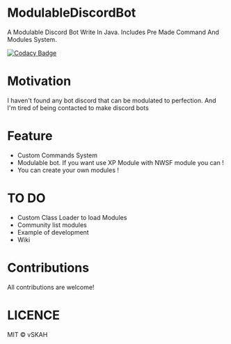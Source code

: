 # ModulableDiscordBot
A Modulable Discord Bot Write In Java. Includes Pre Made Command And Modules System.

   [![Codacy Badge](https://app.codacy.com/project/badge/Grade/f701bb3891e849e583e93d2a7565ffbe)](https://www.codacy.com/gh/vSKAH/ModulableDiscordBot/dashboard?utm_source=github.com&amp;utm_medium=referral&amp;utm_content=vSKAH/ModulableDiscordBot&amp;utm_campaign=Badge_Grade)

# Motivation 
I haven't found any bot discord that can be modulated to perfection.
And I'm tired of being contacted to make discord bots

# Feature

- Custom Commands System
- Modulable bot. If you want use XP Module with NWSF module you can !
- You can create your own modules !

# TO DO
- Custom Class Loader to load Modules
- Community list modules
- Example of development
- Wiki

# Contributions 
All contributions are welcome!

# LICENCE 
MIT © vSKAH
